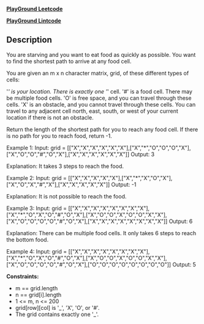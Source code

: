 **[PlayGround Leetcode](https://leetcode.com/problems/shortest-path-to-get-food/description/)**

**[PlayGround Lintcode](https://www.lintcode.com/problem/3719/)**

## Description

You are starving and you want to eat food as quickly as possible. You want to find the shortest path to arrive at any food cell.

You are given an m x n character matrix, grid, of these different types of cells:

'_' is your location. There is exactly one '_' cell.
'#' is a food cell. There may be multiple food cells.
'O' is free space, and you can travel through these cells.
'X' is an obstacle, and you cannot travel through these cells.
You can travel to any adjacent cell north, east, south, or west of your current location if there is not an obstacle.

Return the length of the shortest path for you to reach any food cell. If there is no path for you to reach food, return -1.

Example 1:
Input: grid = [["X","X","X","X","X","X"],["X","*","O","O","O","X"],["X","O","O","#","O","X"],["X","X","X","X","X","X"]]
Output: 3

Explanation: It takes 3 steps to reach the food.

Example 2:
Input: grid = [["X","X","X","X","X"],["X","*","X","O","X"],["X","O","X","#","X"],["X","X","X","X","X"]]
Output: -1

Explanation: It is not possible to reach the food.

Example 3:
Input: grid = [["X","X","X","X","X","X","X","X"],["X","*","O","X","O","#","O","X"],["X","O","O","X","O","O","X","X"],["X","O","O","O","O","#","O","X"],["X","X","X","X","X","X","X","X"]]
Output: 6

Explanation: There can be multiple food cells. It only takes 6 steps to reach the bottom food.

Example 4:
Input: grid = [["X","X","X","X","X","X","X","X"],["X","*","O","X","O","#","O","X"],["X","O","O","X","O","O","X","X"],["X","O","O","O","O","#","O","X"],["O","O","O","O","O","O","O","O"]]
Output: 5

**Constraints:**

- m == grid.length
- n == grid[i].length
- 1 <= m, n <= 200
- grid[row][col] is '\_', 'X', 'O', or '#'.
- The grid contains exactly one '\_'.
